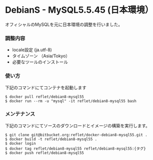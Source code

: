 # DebianS - MySQL5.5.45 (日本環境） #

オフィシャルのMySQLを元に日本環境の調整を行いました。

### 調整内容 ###

* locale設定 (ja.utf-8)
* タイムゾーン （Asia/Tokyo）
* 必要なツールのインストール  

### 使い方 ###

下記のコマンドにてコンテナを起動します

```
$ docker pull reflet/debian8-mysql55
$ docker run --rm -u "mysql" -it reflet/debian8-mysql55 bash
```

### メンテナンス ###

下記のコマンドにてソースのダウンロードとイメージの構築を実行します。

```
$ git clone git@bitbucket.org:reflet/docker-debian8-mysql55.git .
$ docker build -t reflet/debian8-mysql55 .
$ docker login
$ docker tag reflet/debian8-mysql55 reflet/debian8-mysql55:{タグ}
$ docker push reflet/debian8-mysql55
```

